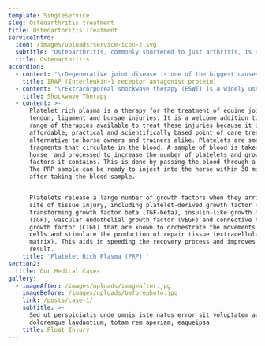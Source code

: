 ```yaml
---
template: SingleService
slug: Osteoarthritis treatment
title: Osteoarthritis Treatment
serviceIntro:
  icon: /images/uploads/service-icon-2.svg
  subtitle: "Osteoarthritis, commonly shortened to just arthritis, is a condition common to all species, including humans and horses. ‘Osteo-’ refers to bone, ‘arthro-’ refers to joints and ‘-itis’ means inflammation. Therefore, the term osteoarthritis means inflammation of bone and joints, which is exactly what the disease is. It is also known as degenerative joint disease, or DJD for short.\r\r\n\nOsteoarthritis is a very complex disease that affects a large proportion of the horse population. Young horses can be affected as well as older horses. A history of low-grade lameness, which the horse warms out of with exercise and is worse on cold mornings, is strongly suggestive of arthritis. A lameness examination, including nerve and joint blocks, followed by radiographs, confirms the diagnosis. Based upon the severity of the clinical signs, the severity of the changes on x-rays, and the use of the horse, the most appropriate treatment regime can be developed. Treatment will not reverse the changes present, but is aimed at reducing the rate of progression of the disease, rendering the joint pain-free, and prolonging the athletic career of the horse. The response to treatment can be a very individual horse-thing, so it can take some time to find what treatments and management work best for each individual horse. Arthritis can be a career-ending problem, but it is not often that a horse has to be euthanized for arthritis, they can usually be kept comfortable enough to live out their days in a paddock."
  title: Osteoarthritis
accordion:
  - content: "\rDegenerative joint disease is one of the biggest causes of poor performance and a decreased competitive lifespan in the horse. This is true for all types of equine athletes, from racehorses through to dressage and show horses. Both young and old horses can be affected by degenerative joint disease resulting in a loss of athletic ability and possible early retirement.\r\n\nJoint disease/ osteoarthritis is characterized by inflammation within a joint that sparks an inflammatory cascade resulting in the production of a large amount of inflammatory enzymes. Often the process of joint disease is characterized by an inflammation of the synovium (lining of the joint capsule) followed by the progressive destruction of articular cartilage. The development of joint disease can often progress un-noticed because the onset of lameness can be insidious. Often, it is not until an obvious lameness develops that the presence of degenerative joint disease is noticed.\r\n\nThe degree of the lameness when it is first reported can vary from mild to severe. The grading scale we use to quantify lameness runs from as scale of 0 to 10 with zero being a sound horse and 10 being a horse non-weight bearing on the limb in question."
    title: IRAP (Interleukin-1 receptor antagonist protein)
  - content: "\rExtracorporeal shockwave therapy (ESWT) is a widely used treatment for painful orthopaedic conditions in horses, dogs and humans. In humans it has been used for the treatment of gallstones, uroliths and burns. There are also recent, promising reports of its use as a novel treatment for burns in horses.\r\n\nExtracorporeal shockwaves are pressure waves that are generated outside the body which can travel through fluid and soft tissue. In equine practice, the main indications for use of shockwave therapy are for the treatment of insertional desmopathies and the stimulation of osteogenesis. A desmopathy is a disease of the ligaments, such as the suspensory ligament. When we refer to an insertional desmopathy, we are referring to an orthopaedic condition of the bone-ligament or bone-tendon interface."
    title: Shockwave Therapy
  - content: >-
      Platelet rich plasma is a therapy for the treatment of equine joint,
      tendon, ligament and bursae injuries. It is a welcome addition to the
      range of therapies available to treat these injuries because it offers an
      affordable, practical and scientifically based point of care treatment
      alternative to horse owners and trainers alike. Platelets are small cell
      fragments that circulate in the blood. A sample of blood is taken from the
      horse  and processed to increase the number of platelets and growth
      factors it contains. This is done by passing the blood through a filter. 
      The PRP sample can be ready to inject into the horse within 30 minutes
      after taking the blood sample. 


      Platelets release a large number of growth factors when they arrive at a
      site of tissue injury, including platelet-derived growth factor (PDGF),
      transforming growth factor beta (TGF-beta), insulin-like growth factors
      (IGF), vascular endothelial growth factor (VEGF) and connective tissue
      growth factor (CTGF) that are known to orchestrate the movements of other
      cells and stimulate the production of repair tissue (extracellular
      matrix). This aids in speeding the recovery process and improves the end
      result.
    title: 'Platelet Rich Plasma (PRP) '
section2:
  title: Our Medical Cases
gallery:
  - imageAfter: /images/uploads/imageafter.jpg
    imageBefore: /images/uploads/beforephoto.jpg
    link: /posts/case-1/
    subtitle: >-
      Sed ut perspiciatis unde omnis iste natus error sit voluptatem accusantium
      doloremque laudantium, totam rem aperiam, eaqueipsa
    title: Float Injury
---
```



